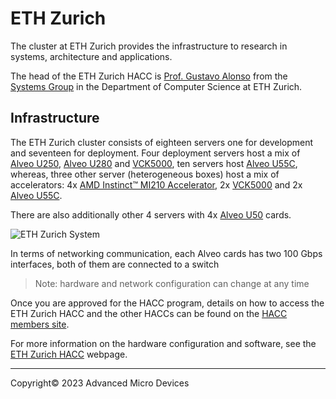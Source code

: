 # ETH Zurich

The cluster at ETH Zurich provides the infrastructure to research in systems, architecture and applications.

The head of the ETH Zurich HACC is [Prof. Gustavo Alonso](https://inf.ethz.ch/people/person-detail.alonso.html) from the [Systems Group](https://systems.ethz.ch/) in the  Department of Computer Science at ETH Zurich.  

## Infrastructure

The ETH Zurich cluster consists of eighteen servers one for development and seventeen for deployment. Four deployment servers host a mix of [Alveo U250](https://www.xilinx.com/products/boards-and-kits/alveo/u250.html), [Alveo U280](https://www.xilinx.com/products/boards-and-kits/alveo/u280.html) and [VCK5000](https://www.xilinx.com/products/boards-and-kits/vck5000.html), ten servers host [Alveo U55C](https://www.xilinx.com/products/boards-and-kits/alveo/u55c.html), whereas, three other server (heterogeneous boxes) host a mix of accelerators: 4x [AMD Instinct™ MI210 Accelerator](https://www.amd.com/en/products/server-accelerators/amd-instinct-mi210), 2x [VCK5000](https://www.xilinx.com/products/boards-and-kits/vck5000.html) and 2x [Alveo U55C](https://www.xilinx.com/products/boards-and-kits/alveo/u55c.html).

There are also additionally other 4 servers with 4x [Alveo U50](https://www.xilinx.com/products/boards-and-kits/alveo/u50.html) cards.

<img src="https://raw.githubusercontent.com/fpgasystems/hacc/main/imgs/infrastructure.png" alt="ETH Zurich System" class="responsive">

In terms of networking communication, each Alveo cards has two 100 Gbps interfaces, both of them are connected to a switch

> Note: hardware and network configuration can change at any time

Once you are approved for the HACC program, details on how to access the ETH Zurich HACC and the other HACCs can be found on the [HACC members site](https://account.amd.com/en/member/aup_research_clusters.html).

For more information on the hardware configuration and software, see the [ETH Zurich HACC](https://github.com/fpgasystems/hacc/blob/main/docs/infrastructure.md#infrastructure) webpage.

---------------------------------------
<p class="copyright">Copyright&copy; 2023 Advanced Micro Devices</p>
